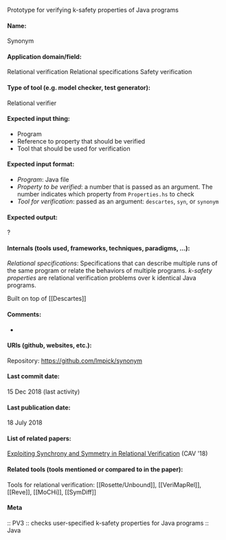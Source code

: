 Prototype for verifying k-safety properties of Java programs

#### Name:
Synonym

#### Application domain/field:
Relational verification
Relational specifications
Safety verification

#### Type of tool (e.g. model checker, test generator):
Relational verifier

#### Expected input thing:
- Program
- Reference to property that should be verified
- Tool that should be used for verification

#### Expected input format:
- *Program*: Java file
- *Property to be verified*: a number that is passed as an argument. The number indicates which property from `Properties.hs` to check
- *Tool for verification*: passed as an argument: `descartes`, `syn`, or `synonym`

#### Expected output:
?

#### Internals (tools used, frameworks, techniques, paradigms, ...):
*Relational specifications*: Specifications that can describe multiple runs of the same program or relate the behaviors of multiple programs.
*k-safety properties* are relational verification problems over k identical Java programs.

Built on top of [[Descartes]]

#### Comments:
-

#### URIs (github, websites, etc.):
Repository: https://github.com/lmpick/synonym

#### Last commit date:
15 Dec 2018 (last activity)

#### Last publication date:
18 July 2018

#### List of related papers:
[Exploiting Synchrony and Symmetry in Relational Verification](https://doi.org/10.1007/978-3-319-96145-3_9) (CAV '18)

#### Related tools (tools mentioned or compared to in the paper):
Tools for relational verification: [[Rosette/Unbound]], [[VeriMapRel]], [[Reve]], [[MoCHi]], [[SymDiff]]

#### Meta
:: PV3 :: checks user-specified k-safety properties for Java programs
:: Java
